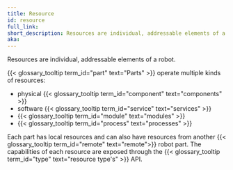 ```yaml
---
title: Resource
id: resource
full_link:
short_description: Resources are individual, addressable elements of a robot such as components or services.
aka:
---
```


Resources are individual, addressable elements of a robot.

{{< glossary_tooltip term_id="part" text="Parts" >}} operate multiple kinds of resources:

- physical {{< glossary_tooltip term_id="component" text="components" >}}
- software {{< glossary_tooltip term_id="service" text="services" >}}
- {{< glossary_tooltip term_id="module" text="modules" >}}
- {{< glossary_tooltip term_id="process" text="processes" >}}

Each part has local resources and can also have resources from another {{< glossary_tooltip term_id="remote" text="remote">}} robot part.
The capabilities of each resource are exposed through the {{< glossary_tooltip term_id="type" text="resource type's" >}} API.

